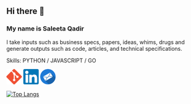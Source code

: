 ## Hi there 👋 
### My name is Saleeta Qadir

I take inputs such as business specs, papers, ideas, whims, drugs 
 and generate outputs such as code, articles, and technical specifications.

Skills: PYTHON / JAVASCRIPT / GO 

[<img src='https://github.com/waleedbinkhalid74/waleedbinkhalid74/blob/main/Icons/git.png?raw=true' alt='github' height='40'>](https://github.com/saleeta) [<img src='https://github.com/waleedbinkhalid74/waleedbinkhalid74/blob/main/Icons/LinkedIn.png?raw=true' alt='linkedin' height='40'>](https://www.linkedin.com/in/saleeta-qadir/)    [<img src='https://github.com/waleedbinkhalid74/waleedbinkhalid74/blob/main/Icons/Email.png?raw=true' alt='gmail' height='40'>](saleetaqadir@gmail.com)  

[![Top Langs](https://github-readme-stats.vercel.app/api/top-langs/?username=saleeta)](https://github.com/anuraghazra/github-readme-stats)

